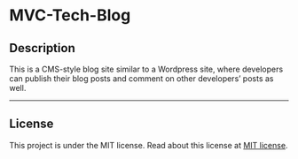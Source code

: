 # MVC-Tech-Blog

## Description

This is a CMS-style blog site similar to a Wordpress site, where developers can publish their blog posts and comment on other developers’ posts as well.

---

## License

This project is under the MIT license. Read about this license at [MIT license](https://choosealicense.com/licenses/mit/).
